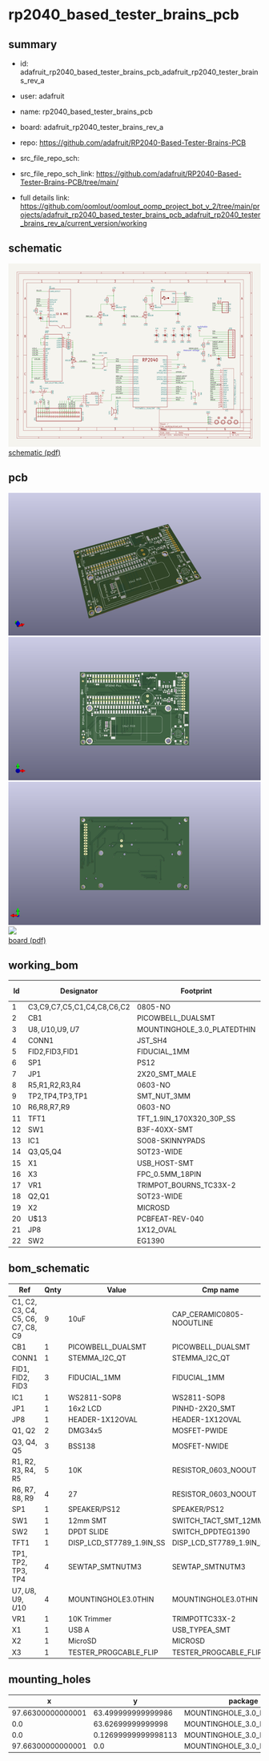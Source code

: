 # rp2040_based_tester_brains_pcb
 
## summary 
* id: adafruit_rp2040_based_tester_brains_pcb_adafruit_rp2040_tester_brains_rev_a
* user: adafruit
* name: rp2040_based_tester_brains_pcb
* board: adafruit_rp2040_tester_brains_rev_a
* repo: https://github.com/adafruit/RP2040-Based-Tester-Brains-PCB



* src_file_repo_sch: 
* src_file_repo_sch_link: https://github.com/adafruit/RP2040-Based-Tester-Brains-PCB/tree/main/
* full details link: https://github.com/oomlout/oomlout_oomp_project_bot_v_2/tree/main/projects/adafruit_rp2040_based_tester_brains_pcb_adafruit_rp2040_tester_brains_rev_a/current_version/working  

## schematic  
![](working_schematic_600.png)  
[schematic (pdf)](working_schematic.pdf)  

## pcb  
![](working_3d_600.png) 
![](working_3d_front_600.png)  
![](working_3d_back_600.png)  
![](working_600.png)  
[board (pdf)](working.pdf)  

## working_bom
| Id | Designator | Footprint | Quantity | Designation | Supplier and ref |  | None | 
| --- | --- | --- | --- | --- | --- | --- | --- | 
| 1 | C3,C9,C7,C5,C1,C4,C8,C6,C2 | 0805-NO | 9 | 10uF |  |  | [''] | 
| 2 | CB1 | PICOWBELL_DUALSMT | 1 | PICOWBELL_DUALSMT |  |  | [''] | 
| 3 | U$8,U$10,U$9,U$7 | MOUNTINGHOLE_3.0_PLATEDTHIN | 4 | MOUNTINGHOLE3.0THIN |  |  | [''] | 
| 4 | CONN1 | JST_SH4 | 1 | STEMMA_I2C_QT |  |  | [''] | 
| 5 | FID2,FID3,FID1 | FIDUCIAL_1MM | 3 | FIDUCIAL_1MM |  |  | [''] | 
| 6 | SP1 | PS12 | 1 | SPEAKER/PS12 |  |  | [''] | 
| 7 | JP1 | 2X20_SMT_MALE | 1 | 16x2 LCD |  |  | [''] | 
| 8 | R5,R1,R2,R3,R4 | 0603-NO | 5 | 10K |  |  | [''] | 
| 9 | TP2,TP4,TP3,TP1 | SMT_NUT_3MM | 4 | SEWTAP_SMTNUTM3 |  |  | [''] | 
| 10 | R6,R8,R7,R9 | 0603-NO | 4 | 27 |  |  | [''] | 
| 11 | TFT1 | TFT_1.9IN_170X320_30P_SS | 1 | DISP_LCD_ST7789_1.9IN_SS |  |  | [''] | 
| 12 | SW1 | B3F-40XX-SMT | 1 | 12mm SMT |  |  | [''] | 
| 13 | IC1 | SO08-SKINNYPADS | 1 | WS2811-SOP8 |  |  | [''] | 
| 14 | Q3,Q5,Q4 | SOT23-WIDE | 3 | BSS138 |  |  | [''] | 
| 15 | X1 | USB_HOST-SMT | 1 | USB A |  |  | [''] | 
| 16 | X3 | FPC_0.5MM_18PIN | 1 | TESTER_PROGCABLE_FLIP |  |  | [''] | 
| 17 | VR1 | TRIMPOT_BOURNS_TC33X-2 | 1 | 10K Trimmer |  |  | [''] | 
| 18 | Q2,Q1 | SOT23-WIDE | 2 | DMG34x5 |  |  | [''] | 
| 19 | X2 | MICROSD | 1 | MicroSD |  |  | [''] | 
| 20 | U$13 | PCBFEAT-REV-040 | 1 |  |  |  | [''] | 
| 21 | JP8 | 1X12_OVAL | 1 |  |  |  | [''] | 
| 22 | SW2 | EG1390 | 1 | DPDT SLIDE |  |  | [''] | 


## bom_schematic
| Ref | Qnty | Value | Cmp name | Footprint | Description | Vendor | DNP | 
| --- | --- | --- | --- | --- | --- | --- | --- | 
| C1, C2, C3, C4, C5, C6, C7, C8, C9 | 9 | 10uF | CAP_CERAMIC0805-NOOUTLINE | working:0805-NO |  |  |  | 
| CB1 | 1 | PICOWBELL_DUALSMT | PICOWBELL_DUALSMT | working:PICOWBELL_DUALSMT |  |  |  | 
| CONN1 | 1 | STEMMA_I2C_QT | STEMMA_I2C_QT | working:JST_SH4 |  |  |  | 
| FID1, FID2, FID3 | 3 | FIDUCIAL_1MM | FIDUCIAL_1MM | working:FIDUCIAL_1MM |  |  |  | 
| IC1 | 1 | WS2811-SOP8 | WS2811-SOP8 | working:SO08-SKINNYPADS |  |  |  | 
| JP1 | 1 | 16x2 LCD | PINHD-2X20_SMT | working:2X20_SMT_MALE |  |  |  | 
| JP8 | 1 | HEADER-1X12OVAL | HEADER-1X12OVAL | working:1X12_OVAL |  |  |  | 
| Q1, Q2 | 2 | DMG34x5 | MOSFET-PWIDE | working:SOT23-WIDE |  |  |  | 
| Q3, Q4, Q5 | 3 | BSS138 | MOSFET-NWIDE | working:SOT23-WIDE |  |  |  | 
| R1, R2, R3, R4, R5 | 5 | 10K | RESISTOR_0603_NOOUT | working:0603-NO |  |  |  | 
| R6, R7, R8, R9 | 4 | 27 | RESISTOR_0603_NOOUT | working:0603-NO |  |  |  | 
| SP1 | 1 | SPEAKER/PS12 | SPEAKER/PS12 | working:PS12 |  |  |  | 
| SW1 | 1 | 12mm SMT | SWITCH_TACT_SMT_12MM | working:B3F-40XX-SMT |  |  |  | 
| SW2 | 1 | DPDT SLIDE | SWITCH_DPDTEG1390 | working:EG1390 |  |  |  | 
| TFT1 | 1 | DISP_LCD_ST7789_1.9IN_SS | DISP_LCD_ST7789_1.9IN_SS | working:TFT_1.9IN_170X320_30P_SS |  |  |  | 
| TP1, TP2, TP3, TP4 | 4 | SEWTAP_SMTNUTM3 | SEWTAP_SMTNUTM3 | working:SMT_NUT_3MM |  |  |  | 
| U$7, U$8, U$9, U$10 | 4 | MOUNTINGHOLE3.0THIN | MOUNTINGHOLE3.0THIN | working:MOUNTINGHOLE_3.0_PLATEDTHIN |  |  |  | 
| VR1 | 1 | 10K Trimmer | TRIMPOTTC33X-2 | working:TRIMPOT_BOURNS_TC33X-2 |  |  |  | 
| X1 | 1 | USB A | USB_TYPEA_SMT | working:USB_HOST-SMT |  |  |  | 
| X2 | 1 | MicroSD | MICROSD | working:MICROSD |  |  |  | 
| X3 | 1 | TESTER_PROGCABLE_FLIP | TESTER_PROGCABLE_FLIP | working:FPC_0.5MM_18PIN |  |  |  | 


## mounting_holes
| x | y | package | value | ref | size | 
| --- | --- | --- | --- | --- | --- | 
| 97.66300000000001 | 63.499999999999986 | MOUNTINGHOLE_3.0_PLATEDTHIN | MOUNTINGHOLE3.0THIN | U$7 | m3 | 
| 0.0 | 63.62699999999998 | MOUNTINGHOLE_3.0_PLATEDTHIN | MOUNTINGHOLE3.0THIN | U$8 | m3 | 
| 0.0 | 0.12699999999998113 | MOUNTINGHOLE_3.0_PLATEDTHIN | MOUNTINGHOLE3.0THIN | U$9 | m3 | 
| 97.66300000000001 | 0.0 | MOUNTINGHOLE_3.0_PLATEDTHIN | MOUNTINGHOLE3.0THIN | U$10 | m3 | 


